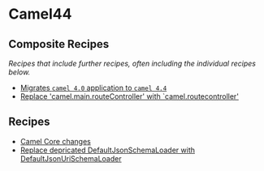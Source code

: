 # Camel44

## Composite Recipes

_Recipes that include further recipes, often including the individual recipes below._

* [Migrates `camel 4.0` application to `camel 4.4`](./camelquarkusmigrationrecipe.md)
* [Replace 'camel.main.routeController' with `camel.routecontroller'](./routecontrollerproperties.md)

## Recipes

* [Camel Core changes](./camelcorerecipe.md)
* [Replace depricated DefaultJsonSchemaLoader with DefaultJsonUriSchemaLoader](./defaultjsonschemaloader.md)


